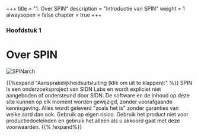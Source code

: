 +++
title = "1. Over SPIN"
description = "Introductie van SPIN"
weight = 1
alwaysopen = false
chapter = true
+++

### Hoofdstuk 1

# Over SPIN

![SPINarch](/images/SPIN_Concept.png?width=40pc&classes=border "SPIN concept")

{{%expand "Aansprakelijkheidsuitsluiting (klik om uit te klappen):" %}}
SPIN is een onderzoeksproject van SIDN Labs en wordt expliciet niet aangeboden of ondersteund door SIDN. De software en de inhoud op deze site kunnen op elk moment worden gewijzigd, zonder voorafgaande kennisgeving. Alles wordt geleverd "zoals het is" zonder garanties van welke aard dan ook. Gebruik op eigen risico. Gebruik het product niet voor productiedoeleinden en gebruik het alleen als u akkoord gaat met deze voorwaarden.
{{% /expand%}}
